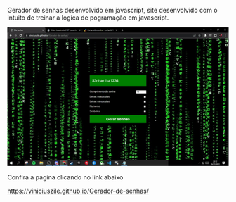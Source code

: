 Gerador de senhas desenvolvido em javascript, site desenvolvido com o intuito de treinar a logica de pogramação em javascript.

<img src="https://github.com/viniciuszile/Gerador-de-senhas/blob/main/video.gif?raw=true" width="600px">


Confira a pagina clicando no link abaixo 

https://viniciuszile.github.io/Gerador-de-senhas/
